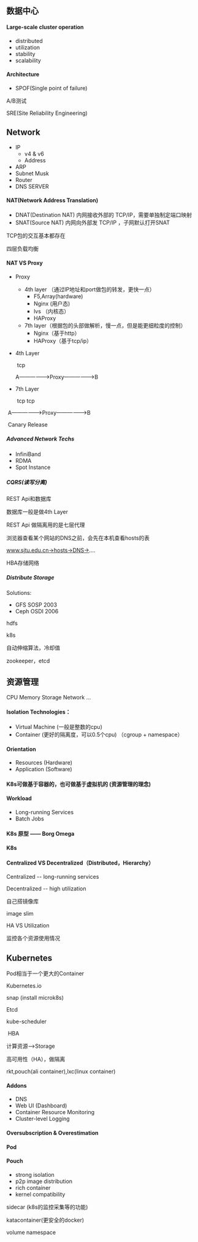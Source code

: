 ## 数据中心

#### Large-scale cluster operation

- distributed
- utilization
- stability
- scalability



#### Architecture

- SPOF(Single point of failure)



A/B测试

SRE(Site Reliability Engineering)







## Network

- IP
  - v4 & v6
  - Address
- ARP
- Subnet Musk
- Router
- DNS SERVER







#### NAT(Network Address Translation)

- DNAT(Destination NAT)  内网接收外部的 TCP/IP，需要单独制定端口映射
- SNAT(Source NAT)  内网向外部发 TCP/IP ，子网默认打开SNAT

TCP包的交互基本都存在

四层负载均衡





#### NAT VS Proxy

- Proxy
  - 4th layer （通过IP地址和port做包的转发，更快一点）
    - F5,Array(hardware)
    - Nginx (用户态)
    - lvs （内核态）
    - HAProxy
  - 7th layer（根据包的头部做解析，慢一点，但是能更细粒度的控制）
    - Nginx（基于http）
    - HAProxy（基于tcp/ip）



- 4th Layer

  ​										  tcp

  A——————>Proxy——————>B



- 7th Layer

  ​		tcp								tcp

​		A——————>Proxy——————>B



​		Canary Release



##### Advanced Network Techs

- InfiniBand
- RDMA
- Spot Instance



##### CQRS(读写分离)

REST Api和数据库

数据库一般是做4th Layer

REST Api 做隔离用的是七层代理



浏览器查看某个网站的DNS之前，会先在本机查看hosts的表





www.sjtu.edu.cn->hosts->DNS->....



HBA存储网络





##### Distribute Storage

Solutions:

- GFS	SOSP  2003
- Ceph	OSDI  2006



hdfs



k8s

自动伸缩算法，冷却值



zookeeper，etcd







## 资源管理

CPU	Memory	Storage	Network	...



#### Isolation Technologies：

- Virtual Machine (一般是整数的cpu)
- Container (更好的隔离度，可以0.5个cpu) （cgroup + namespace）

#### Orientation

- Resources (Hardware)
- Application (Software)



#### K8s可做基于容器的，也可做基于虚拟机的 (资源管理的理念)



#### Workload

- Long-running Services
- Batch Jobs



#### K8s 原型	——	Borg	Omega



#### K8s



#### Centralized VS Decentralized（Distributed，Hierarchy）

Centralized	--	long-running services

Decentralized	--	high utilization



自己搭镜像库

image slim



HA VS Utilization



监控各个资源使用情况





## Kubernetes

Pod相当于一个更大的Container



Kubernetes.io

snap (install microk8s)



Etcd 

kube-scheduler



​				HBA       

计算资源——>Storage

高可用性（HA），做隔离



rkt,pouch(ali container),lxc(linux container)



#### Addons

- DNS
- Web UI (Dashboard)
- Container Resource Monitoring
- Cluster-level Logging



#### Oversubscription & Overestimation



#### Pod



#### Pouch

- strong isolation
- p2p image distribution
- rich container
- kernel compatibility



sidecar (k8s的监控采集等的功能)



katacontainer(更安全的docker)



volume  namespace 

